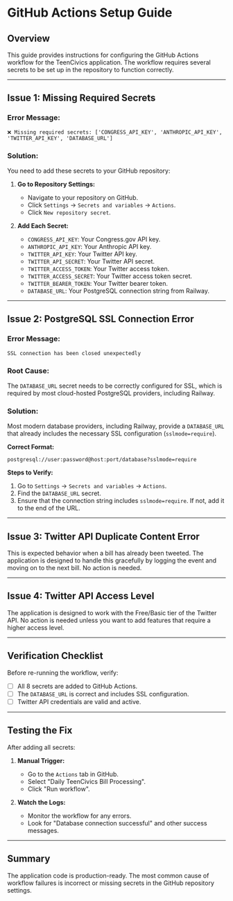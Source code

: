 # GitHub Actions Setup Guide

## Overview

This guide provides instructions for configuring the GitHub Actions workflow for the TeenCivics application. The workflow requires several secrets to be set up in the repository to function correctly.

---

## Issue 1: Missing Required Secrets

### Error Message:
```
❌ Missing required secrets: ['CONGRESS_API_KEY', 'ANTHROPIC_API_KEY', 'TWITTER_API_KEY', 'DATABASE_URL']
```

### Solution:

You need to add these secrets to your GitHub repository:

1.  **Go to Repository Settings:**
    *   Navigate to your repository on GitHub.
    *   Click `Settings` → `Secrets and variables` → `Actions`.
    *   Click `New repository secret`.

2.  **Add Each Secret:**

    *   `CONGRESS_API_KEY`: Your Congress.gov API key.
    *   `ANTHROPIC_API_KEY`: Your Anthropic API key.
    *   `TWITTER_API_KEY`: Your Twitter API key.
    *   `TWITTER_API_SECRET`: Your Twitter API secret.
    *   `TWITTER_ACCESS_TOKEN`: Your Twitter access token.
    *   `TWITTER_ACCESS_SECRET`: Your Twitter access token secret.
    *   `TWITTER_BEARER_TOKEN`: Your Twitter bearer token.
    *   `DATABASE_URL`: Your PostgreSQL connection string from Railway.

---

## Issue 2: PostgreSQL SSL Connection Error

### Error Message:
```
SSL connection has been closed unexpectedly
```

### Root Cause:
The `DATABASE_URL` secret needs to be correctly configured for SSL, which is required by most cloud-hosted PostgreSQL providers, including Railway.

### Solution:

Most modern database providers, including Railway, provide a `DATABASE_URL` that already includes the necessary SSL configuration (`sslmode=require`).

**Correct Format:**
```
postgresql://user:password@host:port/database?sslmode=require
```

**Steps to Verify:**
1.  Go to `Settings` → `Secrets and variables` → `Actions`.
2.  Find the `DATABASE_URL` secret.
3.  Ensure that the connection string includes `sslmode=require`. If not, add it to the end of the URL.

---

## Issue 3: Twitter API Duplicate Content Error

This is expected behavior when a bill has already been tweeted. The application is designed to handle this gracefully by logging the event and moving on to the next bill. No action is needed.

---

## Issue 4: Twitter API Access Level

The application is designed to work with the Free/Basic tier of the Twitter API. No action is needed unless you want to add features that require a higher access level.

---

## Verification Checklist

Before re-running the workflow, verify:

- [ ] All 8 secrets are added to GitHub Actions.
- [ ] The `DATABASE_URL` is correct and includes SSL configuration.
- [ ] Twitter API credentials are valid and active.

---

## Testing the Fix

After adding all secrets:

1.  **Manual Trigger:**
    *   Go to the `Actions` tab in GitHub.
    *   Select "Daily TeenCivics Bill Processing".
    *   Click "Run workflow".

2.  **Watch the Logs:**
    *   Monitor the workflow for any errors.
    *   Look for "Database connection successful" and other success messages.

---

## Summary

The application code is production-ready. The most common cause of workflow failures is incorrect or missing secrets in the GitHub repository settings.